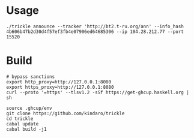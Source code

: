 # Usage

`./trickle announce --tracker 'http://bt2.t-ru.org/ann' --info_hash 4b606b47b2d30d4f57ef3fb4e07906ed64685306 --ip 104.28.212.77 --port 15520`

# Build

```
# bypass sanctions
export http_proxy=http://127.0.0.1:8080
export https_proxy=http://127.0.0.1:8080
curl --proto '=https' --tlsv1.2 -sSf https://get-ghcup.haskell.org | sh
```

```
source .ghcup/env
git clone https://github.com/kindaro/trickle
cd trickle
cabal update
cabal build -j1
```
